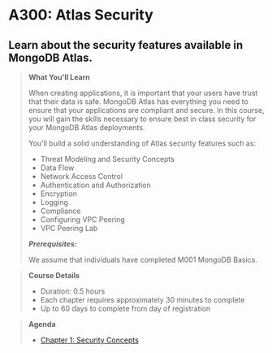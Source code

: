 # A300: Atlas Security

## Learn about the security features available in MongoDB Atlas.

> __What You'll Learn__
> 
> When creating applications, it is important that your users have trust that their data is safe. MongoDB Atlas has everything you need to ensure that your applications are compliant and secure. In this course, you will gain the skills necessary to ensure best in class security for your MongoDB Atlas deployments.
> 
> You'll build a solid understanding of Atlas security features such as:
>
> - Threat Modeling and Security Concepts
> - Data Flow
> - Network Access Control
> - Authentication and Authorization
> - Encryption
> - Logging
> - Compliance
> - Configuring VPC Peering
> - VPC Peering Lab
>
> ***Prerequisites:***
> 
>We assume that individuals have completed M001 MongoDB Basics.

> __Course Details__
> - Duration: 0.5 hours
> - Each chapter requires approximately 30 minutes to complete
> - Up to 60 days to complete from day of registration

> __Agenda__
> - [Chapter 1: Security Concepts](./Chapter%201:%20Security%20Concepts/README.md)
